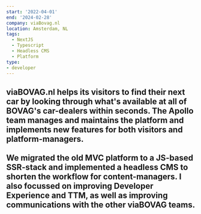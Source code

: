 ```yaml
---
start: '2022-04-01'
end: '2024-02-28'
company: viaBovag.nl
location: Amsterdam, NL
tags:
  - NextJS
  - Typescript
  - Headless CMS
  - Platform
type:
- developer
---
```

viaBOVAG.nl helps its visitors to find their next car by looking through what's available at all of BOVAG's car-dealers within seconds. The Apollo team manages and maintains the platform and implements new features for both visitors and platform-managers.<br><br>We migrated the old MVC platform to a JS-based SSR-stack and implemented a headless CMS to shorten the workflow for content-managers. I also focussed on improving Developer Experience and TTM, as well as improving communications with the other viaBOVAG teams.
---
